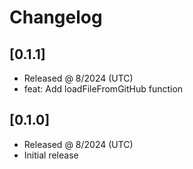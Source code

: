 # Changelog

## [0.1.1]

- Released @ 8/2024 (UTC)
- feat: Add loadFileFromGitHub function

## [0.1.0]

- Released @ 8/2024 (UTC)
- Initial release
